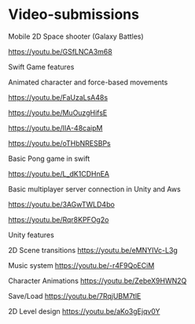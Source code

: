 # Video-submissions

Mobile 2D Space shooter (Galaxy Battles)

https://youtu.be/GSfLNCA3m68




Swift Game features 

Animated character and force-based movements

https://youtu.be/FaUzaLsA48s

https://youtu.be/MuOuzgHifsE

https://youtu.be/IIA-48caipM

https://youtu.be/oTHbNRESBPs





Basic Pong game in swift

https://youtu.be/L_dK1CDHnEA

Basic multiplayer server connection in Unity and Aws

https://youtu.be/3AGwTWLD4bo

https://youtu.be/Rqr8KPFOg2o




Unity features

2D Scene transitions https://youtu.be/eMNYIVc-L3g

Music system https://youtu.be/-r4F9QoECiM

Character Animations https://youtu.be/ZebeX9HWN2Q

Save/Load https://youtu.be/7RqjUBM7tlE

2D Level design https://youtu.be/aKo3gEjqv0Y
